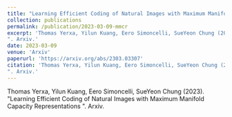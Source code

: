 ```yaml
---
title: "Learning Efficient Coding of Natural Images with Maximum Manifold Capacity Representations"
collection: publications
permalink: /publication/2023-03-09-mmcr
excerpt: 'Thomas Yerxa, Yilun Kuang, Eero Simoncelli, SueYeon Chung (2023). "Learning Efficient Coding of Natural Images with Maximum Manifold Capacity Representations
". Arxiv.'
date: 2023-03-09
venue: 'Arxiv'
paperurl: 'https://arxiv.org/abs/2303.03307'
citation: 'Thomas Yerxa, Yilun Kuang, Eero Simoncelli, SueYeon Chung (2023). "Learning Efficient Coding of Natural Images with Maximum Manifold Capacity Representations
". Arxiv.'
---
```


Thomas Yerxa, Yilun Kuang, Eero Simoncelli, SueYeon Chung (2023). "Learning Efficient Coding of Natural Images with Maximum Manifold Capacity Representations
". Arxiv.

